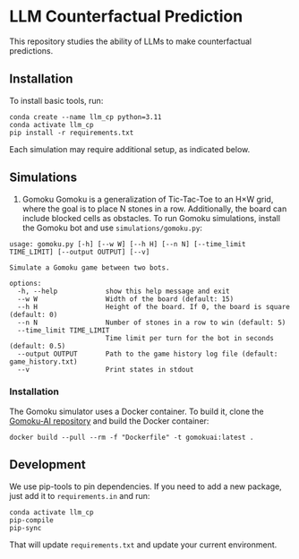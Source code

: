 # LLM Counterfactual Prediction
This repository studies the ability of LLMs to make counterfactual predictions.

## Installation
To install basic tools, run:
```
conda create --name llm_cp python=3.11
conda activate llm_cp
pip install -r requirements.txt
```

Each simulation may require additional setup, as indicated below.


## Simulations
1) Gomoku
Gomoku is a generalization of Tic-Tac-Toe to an H×W grid, where the goal is to place N stones in a row. Additionally, the board can include blocked cells as obstacles.
To run Gomoku simulations, install the Gomoku bot and use `simulations/gomoku.py`:
```
usage: gomoku.py [-h] [--w W] [--h H] [--n N] [--time_limit TIME_LIMIT] [--output OUTPUT] [--v]

Simulate a Gomoku game between two bots.

options:
  -h, --help            show this help message and exit
  --w W                 Width of the board (default: 15)
  --h H                 Height of the board. If 0, the board is square (default: 0)
  --n N                 Number of stones in a row to win (default: 5)
  --time_limit TIME_LIMIT
                        Time limit per turn for the bot in seconds (default: 0.5)
  --output OUTPUT       Path to the game history log file (default: game_history.txt)
  --v                   Print states in stdout
```

### Installation
The Gomoku simulator uses a Docker container. To build it, clone the [Gomoku-AI repository](https://github.com/rdragon/gomoku-ai/tree/main) and build the Docker container:
```
docker build --pull --rm -f "Dockerfile" -t gomokuai:latest .
```


## Development
We use pip-tools to pin dependencies. If you need to add a new package, just add it to `requirements.in` and run:
```
conda activate llm_cp
pip-compile
pip-sync
```
That will update `requirements.txt` and update your current environment.